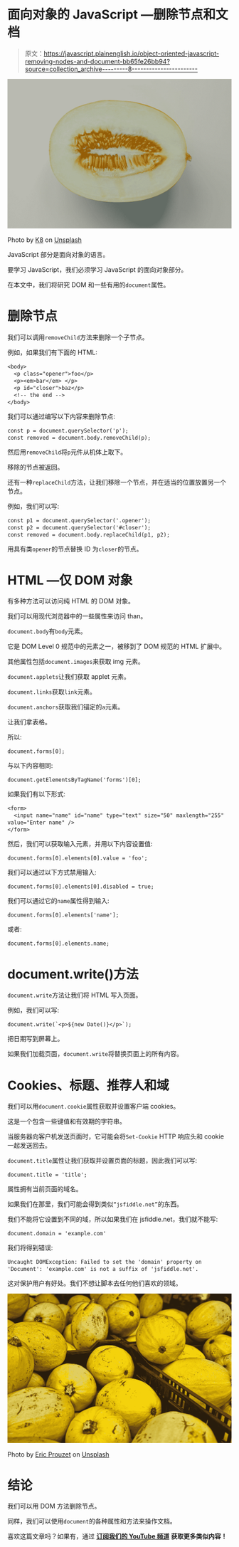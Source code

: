 # 面向对象的 JavaScript —删除节点和文档

> 原文：<https://javascript.plainenglish.io/object-oriented-javascript-removing-nodes-and-document-bb65fe26bb94?source=collection_archive---------8----------------------->

![](img/0b7fccadd9d5a4581e2ceea4896bec8f.png)

Photo by [K8](https://unsplash.com/@k8_iv?utm_source=medium&utm_medium=referral) on [Unsplash](https://unsplash.com?utm_source=medium&utm_medium=referral)

JavaScript 部分是面向对象的语言。

要学习 JavaScript，我们必须学习 JavaScript 的面向对象部分。

在本文中，我们将研究 DOM 和一些有用的`document`属性。

# 删除节点

我们可以调用`removeChild`方法来删除一个子节点。

例如，如果我们有下面的 HTML:

```
<body>
  <p class="opener">foo</p>
  <p><em>bar</em> </p>
  <p id="closer">baz</p>
  <!-- the end -->
</body>
```

我们可以通过编写以下内容来删除节点:

```
const p = document.querySelector('p');
const removed = document.body.removeChild(p);
```

然后用`removeChild`将`p`元件从机体上取下。

移除的节点被返回。

还有一种`replaceChild`方法，让我们移除一个节点，并在适当的位置放置另一个节点。

例如，我们可以写:

```
const p1 = document.querySelector('.opener');
const p2 = document.querySelector('#closer');
const removed = document.body.replaceChild(p1, p2);
```

用具有类`opener`的节点替换 ID 为`closer`的节点。

# HTML —仅 DOM 对象

有多种方法可以访问纯 HTML 的 DOM 对象。

我们可以用现代浏览器中的一些属性来访问 than。

`document.body`有`body`元素。

它是 DOM Level 0 规范中的元素之一，被移到了 DOM 规范的 HTML 扩展中。

其他属性包括`document.images`来获取 img 元素。

`document.applets`让我们获取 applet 元素。

`document.links`获取`link`元素。

`document.anchors`获取我们锚定的`a`元素。

让我们拿表格。

所以:

```
document.forms[0];
```

与以下内容相同:

```
document.getElementsByTagName('forms')[0];
```

如果我们有以下形式:

```
<form>
  <input name="name" id="name" type="text" size="50" maxlength="255" value="Enter name" />
</form>
```

然后，我们可以获取输入元素，并用以下内容设置值:

```
document.forms[0].elements[0].value = 'foo';
```

我们可以通过以下方式禁用输入:

```
document.forms[0].elements[0].disabled = true;
```

我们可以通过它的`name`属性得到输入:

```
document.forms[0].elements['name'];
```

或者:

```
document.forms[0].elements.name;
```

# document.write()方法

`document.write`方法让我们将 HTML 写入页面。

例如，我们可以写:

```
document.write(`<p>${new Date()}</p>`);
```

把日期写到屏幕上。

如果我们加载页面，`document.write`将替换页面上的所有内容。

# Cookies、标题、推荐人和域

我们可以用`document.cookie`属性获取并设置客户端 cookies。

这是一个包含一些键值和有效期的字符串。

当服务器向客户机发送页面时，它可能会将`Set-Cookie` HTTP 响应头和 cookie 一起发送回去。

`document.title`属性让我们获取并设置页面的标题，因此我们可以写:

```
document.title = 'title';
```

属性拥有当前页面的域名。

如果我们在那里，我们可能会得到类似`“jsfiddle.net”`的东西。

我们不能将它设置到不同的域，所以如果我们在 jsfiddle.net，我们就不能写:

```
document.domain = 'example.com'
```

我们将得到错误:

```
Uncaught DOMException: Failed to set the 'domain' property on 'Document': 'example.com' is not a suffix of 'jsfiddle.net'.
```

这对保护用户有好处。我们不想让脚本去任何他们喜欢的领域。

![](img/b6399e492514a492931073b8bc4af662.png)

Photo by [Eric Prouzet](https://unsplash.com/@eprouzet?utm_source=medium&utm_medium=referral) on [Unsplash](https://unsplash.com?utm_source=medium&utm_medium=referral)

# 结论

我们可以用 DOM 方法删除节点。

同样，我们可以使用`document`的各种属性和方法来操作文档。

喜欢这篇文章吗？如果有，通过 [**订阅我们的 YouTube 频道**](https://www.youtube.com/channel/UCtipWUghju290NWcn8jhyAw?sub_confirmation=true) **获取更多类似内容！**